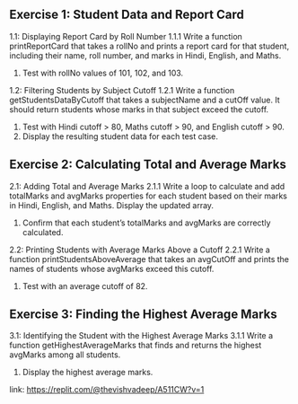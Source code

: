 ## Exercise 1: Student Data and Report Card
1.1: Displaying Report Card by Roll Number
1.1.1 Write a function printReportCard that takes a rollNo and prints a report card for that student, including their name, roll number, and marks in Hindi, English, and Maths.
1. Test with rollNo values of 101, 102, and 103.

1.2: Filtering Students by Subject Cutoff
1.2.1 Write a function getStudentsDataByCutoff that takes a subjectName and a cutOff value. It should return students whose marks in that subject exceed the cutoff.
1. Test with Hindi cutoff > 80, Maths cutoff > 90, and English cutoff > 90.
2. Display the resulting student data for each test case.

## Exercise 2: Calculating Total and Average Marks
2.1: Adding Total and Average Marks
2.1.1 Write a loop to calculate and add totalMarks and avgMarks properties for each student based on their marks in Hindi, English, and Maths. Display the updated array.
1. Confirm that each student’s totalMarks and avgMarks are correctly calculated.

2.2: Printing Students with Average Marks Above a Cutoff
2.2.1 Write a function printStudentsAboveAverage that takes an avgCutOff and prints the names of students whose avgMarks exceed this cutoff.
1. Test with an average cutoff of 82.

## Exercise 3: Finding the Highest Average Marks
3.1: Identifying the Student with the Highest Average Marks
3.1.1 Write a function getHighestAverageMarks that finds and returns the highest avgMarks among all students.
1. Display the highest average marks.

link: https://replit.com/@thevishvadeep/A511CW?v=1
